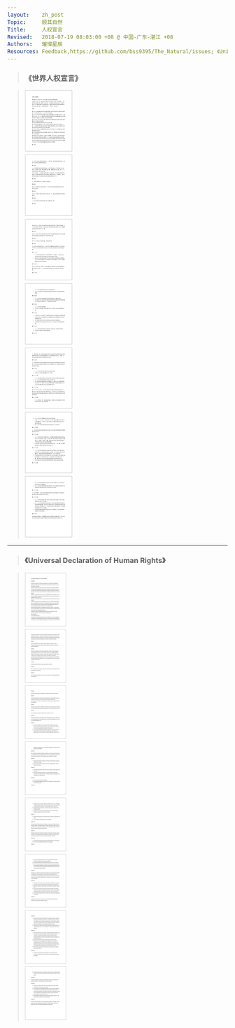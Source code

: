 ```yaml
---
layout:    zh_post
Topic:     顺其自然
Title:     人权宣言
Revised:   2018-07-19 08:03:00 +08 @ 中国-广东-湛江 +08
Authors:   璀璨星辰
Resources: Feedback,https://github.com/bss9395/The_Natural/issues; 《Universal_Declaration_of_Human_Rights》,resources/Universal_Declaration_of_Human_Rights.pdf; 《世界人权宣言》,resources/《世界人权宣言》.pdf;
---
```


> ### 《世界人权宣言》

> ![width:210mm;](figures/《世界人权宣言》.svg)

--------------------------------------------------------------------------------

> ### 《Universal Declaration of Human Rights》

> ![width:210mm;](figures/Universal_Declaration_of_Human_Rights.svg)

